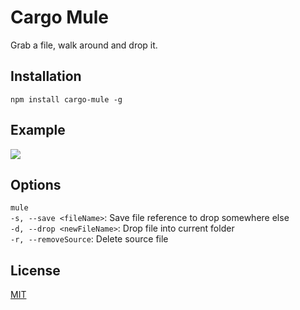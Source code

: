 # Cargo Mule

Grab a file, walk around and drop it.

## Installation

```
npm install cargo-mule -g
```

## Example

![](https://im7.ezgif.com/tmp/ezgif-7-f6bcb7a14433.gif)


## Options
```mule```\
```-s, --save <fileName>```: Save file reference to drop somewhere else\
```-d, --drop <newFileName>```: Drop file into current folder\
```-r, --removeSource```: Delete source file
     
## License
[MIT](https://choosealicense.com/licenses/mit/)
